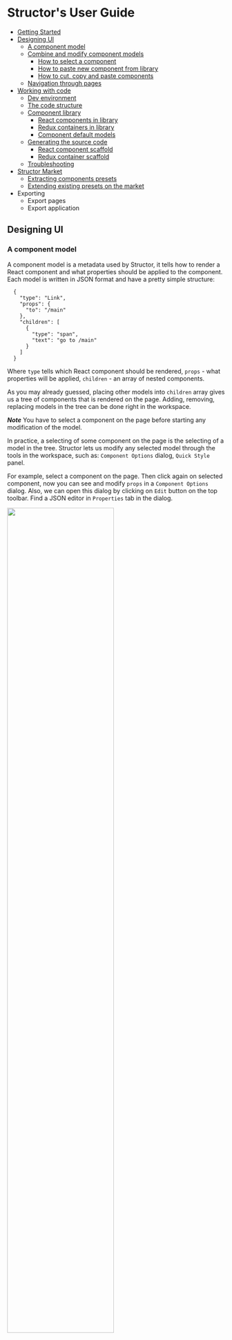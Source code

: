 # Structor's User Guide

* [Getting Started](https://github.com/ipselon/structor/blob/master/docs#getting-started)
* [Designing UI](https://github.com/ipselon/structor/blob/master/docs/designing-ui.md#designing-ui)
    * [A component model](https://github.com/ipselon/structor/blob/master/docs/designing-ui.md#a-component-model)
    * [Combine and modify component models](https://github.com/ipselon/structor/blob/master/docs/designing-ui.md#combine-and-modify-component-models)
       * [How to select a component](https://github.com/ipselon/structor/blob/master/docs/designing-ui.md#how-to-select-a-component)
       * [How to paste new component from library](https://github.com/ipselon/structor/blob/master/docs/designing-ui.md#how-to-paste-new-component-from-library)
       * [How to cut, copy and paste components](https://github.com/ipselon/structor/blob/master/docs/designing-ui.md#how-to-cut-copy-and-paste-components)
    * [Navigation through pages](https://github.com/ipselon/structor/blob/master/docs/designing-ui.md#navigation-through-pages)
* [Working with code](https://github.com/ipselon/structor/blob/master/docs/working-with-code.md#working-with-code)
    * [Dev environment](https://github.com/ipselon/structor/blob/master/docs/working-with-code.md#dev-environment)
    * [The code structure](https://github.com/ipselon/structor/blob/master/docs/working-with-code.md#the-code-structure)
    * [Component library](https://github.com/ipselon/structor/blob/master/docs/working-with-code.md#component-library)
       * [React components in library](https://github.com/ipselon/structor/blob/master/docs/working-with-code.md#react-components-in-library)
       * [Redux containers in library](https://github.com/ipselon/structor/blob/master/docs/working-with-code.md#redux-containers-in-library)
       * [Component default models](https://github.com/ipselon/structor/blob/master/docs/working-with-code.md#component-default-models)
    * [Generating the source code](https://github.com/ipselon/structor/blob/master/docs/working-with-code.md#generating-the-source-code)
       * [React component scaffold](https://github.com/ipselon/structor/blob/master/docs/working-with-code.md#react-component-scaffold)
       * [Redux container scaffold](https://github.com/ipselon/structor/blob/master/docs/working-with-code.md#redux-container-scaffold)
    * [Troubleshooting](https://github.com/ipselon/structor/blob/master/docs/working-with-code.md#troubleshooting)
* [Structor Market](https://github.com/ipselon/structor/blob/master/docs/structor-market.md#structor-market)
    * [Extracting components presets](https://github.com/ipselon/structor/blob/master/docs/structor-market.md#extracting-components-presets)
    * [Extending existing presets on the market](https://github.com/ipselon/structor/blob/master/docs/structor-market.md#extending-existing-presets-on-the-market)
* Exporting
    * Export pages
    * Export application
    
## Designing UI
      
### A component model

A component model is a metadata used by Structor, it tells 
how to render a React component and what properties should be applied to the component.
Each model is written in JSON format and have a pretty simple structure:

```json5  
  {
    "type": "Link",
    "props": {
      "to": "/main"
    },
    "children": [
      {
        "type": "span",
        "text": "go to /main"
      }
    ]
  }
```

Where `type` tells which React component should be rendered, `props` - what properties will be applied, 
`children` - an array of nested components.
  
As you may already guessed, placing other models into `children` array gives us a tree of components 
that is rendered on the page.
Adding, removing, replacing models in the tree can be done right in the workspace.

___Note___ You have to select a component on the page before starting any modification of the model. 

In practice, a selecting of some component on the page is the selecting of a model in the tree.
Structor lets us modify any selected model through the tools in the workspace, 
such as: `Component Options` dialog, `Quick Style` panel. 

For example, select a component on the page. 
Then click again on selected component, now you can see and modify `props` in a `Component Options` dialog.
Also, we can open this dialog by clicking on `Edit` button on the top toolbar. 
Find a JSON editor in `Properties` tab in the dialog.

<p align="left">
  <img width="70%" src="https://raw.githubusercontent.com/ipselon/structor/master/docs/img/design-ui-options-dialog.png" />
</p>

Another way to add or change property in the model is to use the `Quick Style` panel. 
Click on the button with brush icon on the left vertical toolbar. Go to the `Props` tab in the appeared panel. 
There you can add or change properties one by one.

<p align="left">
  <img width="70%" src="https://raw.githubusercontent.com/ipselon/structor/master/docs/img/design-ui-quick-style-panel.png" />
</p>

Once we changed the properties in the model, Structor applies immediately these changes on the page. 
It does not require any extra compilation or rebuilding of the page.

A different trees of models are encapsulated into pages in terms of Structor's workspace. 
Structor can hold many pages, and their models are placed in one JSON file.
We may find this file in Structor's meta folder here: `.structor/desk/model.json`;

### Combine and modify component models

Structor's workspace lets us combine any amount of models on the page. 
It is suggested to use several ways to combine and modify a page model.
First of all, we have to select a component on the page - this selection should serve as a starting point of a combination. 

#### How to select a component
 
Structor has a few ways to select a component on the page. 

The first, we may see the tree structure of the page by clicking on the button with code sign icon in the left vertical toolbar.
 
Here we can:
* see properties applied to the component,
* edit text right in place, 
* copy, paste, delete, move, replace and etc.

The second, we can see how components are nested in `Breadcrumbs` control on the top toolbar. 
Here we can select any component in the path by clicking on it.

<p align="left">
  <img width="70%" src="https://raw.githubusercontent.com/ipselon/structor/master/docs/img/design-ui-treeview-panel.png" />
</p>

And of course, we can just click on the component right on the page. 
Useful: the hovering over a component shows the boundaries of the component and its name. 
That helps find components on the page quicker.

#### How to paste new component from library

Where we can find components which can be placed onto the page? There is a library of components. 
Literally, this is a list of models and each of the model can be pasted into the page's tree.

Activate the plus button on the left vertical toolbar. 
Now we can see a panel with groups of components on the left side of the workspace. 
Clicking on the group will show its content.

Initially we can see only two groups of components: `HTML` and `Components`. 
`HTML` group includes all HTML components, and `Components` group includes `Link` and `IndexLink` components 
from React Router.

_Please read in "The code structure" chapter about how components appear in Structor's library,
and how to add own components into the library._

By clicking on an item in the group we are copying the component model into a clipboard. 

___Clipboard___ is a buffer for component models. 
Find a clipboard control on the top toolbar where you can see what components are in the clipboard at this moment.
  
<p align="left">
  <img width="70%" src="https://raw.githubusercontent.com/ipselon/structor/master/docs/img/design-ui-library-panel.png" />
</p>
    
Now we can paste model from clipboard into the page as a sibling or as a child of any selected component, 
or replace it with the clipboard content. 
Just find controls `Before`, `First`, `Last`, `After`, `Replace` on the following screenshot:

<p align="left">
  <img width="70%" src="https://raw.githubusercontent.com/ipselon/structor/master/docs/img/design-ui-paste-controls.png" />
</p>
 
Also, here is a convenient way to place a component in the hierarchy - 
a small circle placeholders in page's tree view, clicking by which we can place there a new component.

<p align="left">
  <img width="70%" src="https://raw.githubusercontent.com/ipselon/structor/master/docs/img/design-ui-treeview-panel-placeholders.png" />
</p>

Additionally, there is one quick way to add new component on the page:
* Make sure that the clipboard is empty (if not just click on close icon on the clipboard control in the top toolbar)
* Select the component on the page
* Click on one of pasting buttons: `Before`, `First`, `Last`, `After`, `Replace` or on placeholders in the tree view.
* Type the name of component in the appeared dialog. And click `Submit`.

<p align="left">
  <img width="70%" src="https://raw.githubusercontent.com/ipselon/structor/master/docs/img/design-ui-quick-add-dialog.png" />
</p>

**Important** You are able to add new models to the component in the library. 
Just select a component you want to have a new model 
(for example, you changed style property in certain model and want to save it as a template), 
and click on `Save Model` button on the top toolbar. That will lets you to save selected model as different model.
This is very helpful in case you want to share your library models on Structor Market. 
Please read about how to extract the library in "Namespaces" chapter.
 
<p align="left">
  <img width="70%" src="https://raw.githubusercontent.com/ipselon/structor/master/docs/img/design-ui-savemodel-dialog.png" />
</p>

#### How to cut, copy and paste components

As well as we copied components from library we are able to cut or copy any component on the page into the clipboard. 
That will allow us to paste component from clipboard in any other place. 

Find highlighted buttons, which cut and copy components into the clipboard, on the following screenshot:

<p align="left">
  <img width="70%" src="https://raw.githubusercontent.com/ipselon/structor/master/docs/img/design-ui-copy-paste-controls.png" />
</p>

Additionally, Structor lets select, copy, cut and paste multiple components on the page. 
To select multiple components we have to press `Ctrl` or `Command` and click on the component. 
Once you selected many components you see that in the top toolbar instead of `Breadcrumbs` control. 

Then you can just click on copy or cut button on the top toolbar. 
All selected component models will be copied into clipboard. 
Clipboard is able to hold not only a single component's model, but multiple models as well.

And now you may paste the clipboard content somewhere else.

<p align="left">
  <img width="70%" src="https://raw.githubusercontent.com/ipselon/structor/master/docs/img/design-ui-multiple-selection.png" />
</p>

### Navigation through pages

As you already know, the workspace can have many pages. 
Each page in the workspace has own address, and we can navigate between pages.
There is a panel with pages list, where we can switch the current page to another one.

Also, there is a page control on the top toolbar where we can add new pages, change the width of page's viewport, 
and delete the current page.

<p align="left">
  <img width="70%" src="https://raw.githubusercontent.com/ipselon/structor/master/docs/img/design-ui-page-controls.png" />
</p>

As far as the page has the address, we can link it to another page and navigate between pages right in the preview mode. 
Place a `Link` component from React Router somewhere on one page. 
Then open `Props` tab in `Quick Style` panel, and set `to` property value to address of another page. 
Now you may switch workspace to the preview mode and try to navigate to another page by the link.
  
